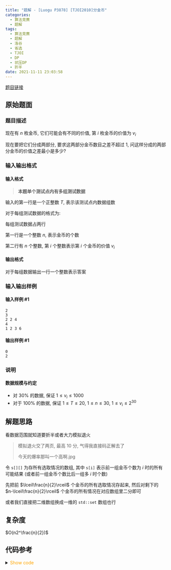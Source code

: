 ```yaml
---
title: "题解 - [Luogu P3878] [TJOI2010]分金币"
categories:
  - 算法竞赛
  - 题解
tags:
  - 算法竞赛
  - 题解
  - 洛谷
  - 省选
  - TJOI
  - DP
  - 状压DP
  - 折半
date: 2021-11-11 23:03:58
---
```


[题目链接](https://www.luogu.com.cn/problem/P3878)

<!-- more -->

## 原始题面

### 题目描述

现在有 $n$ 枚金币, 它们可能会有不同的价值, 第 $i$ 枚金币的价值为 $v_i$

现在要把它们分成两部分, 要求这两部分金币数目之差不超过 $1$, 问这样分成的两部分金币的价值之差最小是多少?

### 输入输出格式

#### 输入格式

> **本题单个测试点内有多组测试数据**

输入的第一行是一个正整数 $T$, 表示该测试点内数据组数

对于每组测试数据的格式为:

每组测试数据占两行

第一行是一个整数 $n$, 表示金币的个数

第二行有 $n$ 个整数, 第 $i$ 个整数表示第 $i$ 个金币的价值 $v_i$

#### 输出格式

对于每组数据输出一行一个整数表示答案

### 输入输出样例

#### 输入样例 #1

```input1
2
3
2 2 4
4
1 2 3 6
```

#### 输出样例 #1

```output1
0
2
```

### 说明

#### 数据规模与约定

- 对 $30\%$ 的数据, 保证 $1 \leq v_i \leq 1000$
- 对于 $100\%$ 的数据, 保证 $1 \leq T \leq 20$, $1 \leq n \leq 30$, $1 \leq v_i \leq 2^{30}$

## 解题思路

看数据范围就知道要折半或者大力模拟退火

> 模拟退火交了两页, 最高 10 分, 气得我直接码正解去了
>
> 今天的爆率那叫一个高啊.jpg

令 `s[][]` 为存所有选取情况的数组, 其中 `s[i]` 表示前一组金币个数为 $i$ 时的所有可能结果 (或者前一组金币个数比后一组多 $i$ 时个数)

先把前 $\lceil\frac{n}{2}\rceil$ 个金币的所有选取情况存起来, 然后对剩下的 $n-\lceil\frac{n}{2}\rceil$ 个金币的所有情况在对应数组里二分即可

或者我们直接把二维数组换成一维的 `std::set` 数组也行

## 复杂度

$O(n2^\frac{n}{2})$

## 代码参考

<details>
<summary><font color='orange'>Show code</font></summary>

{% icodeweb cpa_cpp title:Luogu_P3878 Luogu/P3878/0.cpp %}

</details>

